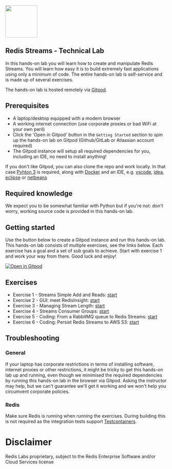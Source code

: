 <img src="img/redis-logo-full-color-rgb.png" height=100/>

## Redis Streams - Technical Lab
In this hands-on lab you will learn how to create and manipulate Redis Streams. You will learn how easy it is to build extremely fast applications using only a minimum of code. The entire hands-on lab is self-service and is made up of several exercises.

The hands-on lab is hosted remotely via [Gitpod](https://gitpod.io/).

## Prerequisites

* A laptop/desktop equipped with a modern browser
* A working internet connection (use corporate proxies or bad WiFi at your own peril)
* Click the 'Open in Gitpod' button in the `Getting Started` section to spin up the hands-on lab on Gitpod (Github/GitLab or Atlassian account required)
* The Gitpod instance will setup all required dependencies for you, including an IDE, no need to install anything!

If you don't like Gitpod, you can also clone the repo and work locally. In that case [Pyhton 3](https://www.python.org/download/releases/3.0/) is required, along with [Docker](https://www.docker.com/products/docker-desktop) and an IDE, e.g. [vscode](https://code.visualstudio.com/), [idea](https://www.jetbrains.com/idea/), [eclipse](https://www.eclipse.org/eclipseide/) or [netbeans](https://netbeans.apache.org/)

## Required knowledge

We expect you to be somewhat familiar with Python but if you're not: don't worry, working source code is provided in this hands-on lab.

## Getting started
Use the button below to create a Gitpod instance and run this hands-on lab. This hands-on lab consists of multiple exercises, see the links below. Each exercise has a goal and a set of sub goals to achieve. Start with exercise 1 and work your way from there. Good luck and enjoy!

[![Open in Gitpod](https://gitpod.io/button/open-in-gitpod.svg)](https://gitpod.io/#GITPOD=gitpod/https://github.com/ruurdk/redis-dev-handsonlab)

## Exercises

* Exercise 1 - Streams Simple Add and Reads: [start](exercises/exercise-1-start.md)
* Exercise 2 - GUI: meet RedisInsight: [start](exercises/exercise-2-start.md)
* Exercise 3 - Managing Stream Length: [start](exercises/exercise-3-start.md)
* Exercise 4 - Streams Consumer Groups: [start](exercises/exercise-4-start.md)
* Exercise 5 - Coding: From a RabbitMQ queue to Redis Streams: [start](exercises/exercise-5-start.md)
* Exercise 6 - Coding: Persist Redis Streams to AWS S3: [start](exercises/exercise-6-start.md)

## Troubleshooting

### General

If your laptop has corporate restrictions in terms of installing software, internet proxies or other restrictions, it might be tricky to get this hands-on lab up and running, even though we minimised the required dependencies by running this hands-on lab in the browser via Gitpod. Asking the instructor may help, but we can't guarantee we'll get it working and we won't help you circumvent corporate policies.

### Redis

Make sure Redis is running when running the exercises. During building this is not required as the integration tests support [Testcontainers](https://www.testcontainers.org/).

# Disclaimer

Redis Labs proprietary, subject to the Redis Enterprise Software and/or Cloud Services license
